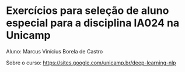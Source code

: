 # Exercícios para seleção de aluno especial para a disciplina IA024 na Unicamp

Aluno: Marcus Vinícius Borela de Castro


Sobre o curso: https://sites.google.com/unicamp.br/deep-learning-nlp 
